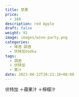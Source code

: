 ```yaml
---
title: 禁果
price:
  - 180
description: red Apple
draft: false
weight: 91
image: images/wine-party.png
categories:
  - 啤酒 調酒
  - 伏特加Vodka
tags:
  - 調酒
  - 伏特加
  - 果汁
date: 2023-08-22T20:21:18+08:00
---
```

伏特加 ＋蘋果汁 ＋檸檬汁